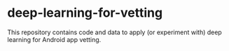 # deep-learning-for-vetting
This repository contains code and data to apply (or experiment with) deep learning for Android app vetting.

